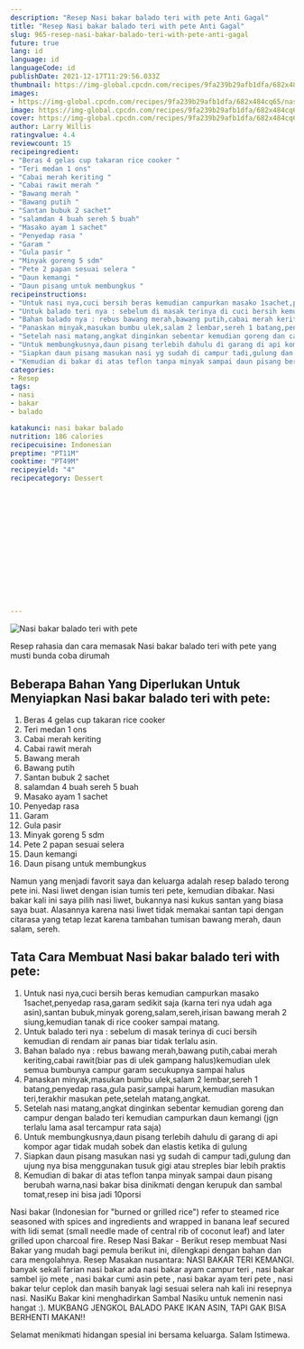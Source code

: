 ```yaml
---
description: "Resep Nasi bakar balado teri with pete Anti Gagal"
title: "Resep Nasi bakar balado teri with pete Anti Gagal"
slug: 965-resep-nasi-bakar-balado-teri-with-pete-anti-gagal
future: true
lang: id
language: id
languageCode: id
publishDate: 2021-12-17T11:29:56.033Z 
thumbnail: https://img-global.cpcdn.com/recipes/9fa239b29afb1dfa/682x484cq65/nasi-bakar-balado-teri-with-pete-foto-resep-utama.png
images:
- https://img-global.cpcdn.com/recipes/9fa239b29afb1dfa/682x484cq65/nasi-bakar-balado-teri-with-pete-foto-resep-utama.png
image: https://img-global.cpcdn.com/recipes/9fa239b29afb1dfa/682x484cq65/nasi-bakar-balado-teri-with-pete-foto-resep-utama.png
cover: https://img-global.cpcdn.com/recipes/9fa239b29afb1dfa/682x484cq65/nasi-bakar-balado-teri-with-pete-foto-resep-utama.png
author: Larry Willis
ratingvalue: 4.4
reviewcount: 15
recipeingredient:
- "Beras 4 gelas cup takaran rice cooker "
- "Teri medan 1 ons"
- "Cabai merah keriting "
- "Cabai rawit merah "
- "Bawang merah "
- "Bawang putih "
- "Santan bubuk 2 sachet"
- "salamdan 4 buah sereh 5 buah"
- "Masako ayam 1 sachet"
- "Penyedap rasa "
- "Garam "
- "Gula pasir "
- "Minyak goreng 5 sdm"
- "Pete 2 papan sesuai selera "
- "Daun kemangi "
- "Daun pisang untuk membungkus "
recipeinstructions:
- "Untuk nasi nya,cuci bersih beras kemudian campurkan masako 1sachet,penyedap rasa,garam sedikit saja (karna teri nya udah aga asin),santan bubuk,minyak goreng,salam,sereh,irisan bawang merah 2 siung,kemudian tanak di rice cooker sampai matang."
- "Untuk balado teri nya : sebelum di masak terinya di cuci bersih kemudian di rendam air panas biar tidak terlalu asin."
- "Bahan balado nya : rebus bawang merah,bawang putih,cabai merah keriting,cabai rawit(biar pas di ulek gampang halus)kemudian ulek semua bumbunya campur garam secukupnya sampai halus"
- "Panaskan minyak,masukan bumbu ulek,salam 2 lembar,sereh 1 batang,penyedap rasa,gula pasir,sampai harum,kemudian masukan teri,terakhir masukan pete,setelah matang,angkat."
- "Setelah nasi matang,angkat dinginkan sebentar kemudian goreng dan campur dengan balado teri kemudian campurkan daun kemangi (jgn terlalu lama asal tercampur rata saja)"
- "Untuk membungkusnya,daun pisang terlebih dahulu di garang di api kompor agar tidak mudah sobek dan elastis ketika di gulung"
- "Siapkan daun pisang masukan nasi yg sudah di campur tadi,gulung dan ujung nya bisa menggunakan tusuk gigi atau streples biar lebih praktis"
- "Kemudian di bakar di atas teflon tanpa minyak sampai daun pisang berubah warna,nasi bakar bisa dinikmati dengan kerupuk dan sambal tomat,resep ini bisa jadi 10porsi"
categories:
- Resep
tags:
- nasi
- bakar
- balado

katakunci: nasi bakar balado 
nutrition: 186 calories
recipecuisine: Indonesian
preptime: "PT11M"
cooktime: "PT49M"
recipeyield: "4"
recipecategory: Dessert


     
    
    
    
    
    
    
    
    
    
    
      
    
---
```



![Nasi bakar balado teri with pete](https://img-global.cpcdn.com/recipes/9fa239b29afb1dfa/682x484cq65/nasi-bakar-balado-teri-with-pete-foto-resep-utama.png)

Resep rahasia dan cara memasak  Nasi bakar balado teri with pete yang musti bunda coba dirumah

<!--inarticleads1-->

## Beberapa Bahan Yang Diperlukan Untuk Menyiapkan Nasi bakar balado teri with pete:

1. Beras 4 gelas cup takaran rice cooker 
1. Teri medan 1 ons
1. Cabai merah keriting 
1. Cabai rawit merah 
1. Bawang merah 
1. Bawang putih 
1. Santan bubuk 2 sachet
1. salamdan 4 buah sereh 5 buah
1. Masako ayam 1 sachet
1. Penyedap rasa 
1. Garam 
1. Gula pasir 
1. Minyak goreng 5 sdm
1. Pete 2 papan sesuai selera 
1. Daun kemangi 
1. Daun pisang untuk membungkus 

Namun yang menjadi favorit saya dan keluarga adalah resep balado terong pete ini. Nasi liwet dengan isian tumis teri pete, kemudian dibakar. Nasi bakar kali ini saya pilih nasi liwet, bukannya nasi kukus santan yang biasa saya buat. Alasannya karena nasi liwet tidak memakai santan tapi dengan citarasa yang tetap lezat karena tambahan tumisan bawang merah, daun salam, sereh. 

<!--inarticleads2-->

## Tata Cara Membuat Nasi bakar balado teri with pete:

1. Untuk nasi nya,cuci bersih beras kemudian campurkan masako 1sachet,penyedap rasa,garam sedikit saja (karna teri nya udah aga asin),santan bubuk,minyak goreng,salam,sereh,irisan bawang merah 2 siung,kemudian tanak di rice cooker sampai matang.
1. Untuk balado teri nya : sebelum di masak terinya di cuci bersih kemudian di rendam air panas biar tidak terlalu asin.
1. Bahan balado nya : rebus bawang merah,bawang putih,cabai merah keriting,cabai rawit(biar pas di ulek gampang halus)kemudian ulek semua bumbunya campur garam secukupnya sampai halus
1. Panaskan minyak,masukan bumbu ulek,salam 2 lembar,sereh 1 batang,penyedap rasa,gula pasir,sampai harum,kemudian masukan teri,terakhir masukan pete,setelah matang,angkat.
1. Setelah nasi matang,angkat dinginkan sebentar kemudian goreng dan campur dengan balado teri kemudian campurkan daun kemangi (jgn terlalu lama asal tercampur rata saja)
1. Untuk membungkusnya,daun pisang terlebih dahulu di garang di api kompor agar tidak mudah sobek dan elastis ketika di gulung
1. Siapkan daun pisang masukan nasi yg sudah di campur tadi,gulung dan ujung nya bisa menggunakan tusuk gigi atau streples biar lebih praktis
1. Kemudian di bakar di atas teflon tanpa minyak sampai daun pisang berubah warna,nasi bakar bisa dinikmati dengan kerupuk dan sambal tomat,resep ini bisa jadi 10porsi


Nasi bakar (Indonesian for &#34;burned or grilled rice&#34;) refer to steamed rice seasoned with spices and ingredients and wrapped in banana leaf secured with lidi semat (small needle made of central rib of coconut leaf) and later grilled upon charcoal fire. Resep Nasi Bakar - Berikut resep membuat Nasi Bakar yang mudah bagi pemula berikut ini, dilengkapi dengan bahan dan cara mengolahnya. Resep Masakan nusantara: NASI BAKAR TERI KEMANGI. banyak sekali farian nasi bakar ada nasi bakar ayam campur teri , nasi bakar sambel ijo mete , nasi bakar cumi asin pete , nasi bakar ayam teri pete , nasi bakar telur ceplok dan masih banyak lagi sesuai selera nah kali ini resepnya nasi. NasiKu Bakar kini menghadirkan Sambal Nasiku untuk nemenin nasi hangat :). MUKBANG JENGKOL BALADO PAKE IKAN ASIN, TAPI GAK BISA BERHENTI MAKAN!! 

Selamat menikmati hidangan spesial ini bersama keluarga. Salam Istimewa.
